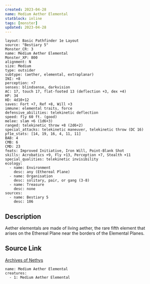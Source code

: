 ```yaml
---
created: 2023-04-28
name: Medium Aether Elemental
statblock: inline
tags: [monster]
updated: 2023-04-28
---
```

```statblock
layout: Basic Pathfinder 1e Layout
source: "Bestiary 5"
Monster_CR: 3
name: Medium Aether Elemental
Monster_XP: 800
alignment: N
size: Medium
type: outsider
subtype: (aether, elemental, extraplanar)
INI: +8
perception: +7
senses: blindsense, darkvision
AC: 17, touch 17, flat-footed 13 (deflection +3, dex +4)
HP: 34
HD: 4d10+12
saves: Fort +7, Ref +8, Will +3
immune: elemental traits, force
defensive_abilities: telekinetic deflection
speed: fly 60 ft. (good)
melee: slam +6 (1d6+3)
ranged: telekinetic throw +8 (2d6+2)
special_attacks: telekinetic maneuver, telekinetic throw (DC 16)
pf1e_stats: [14, 19, 16, 4, 11, 11]
BAB: 4
CMB: 6
CMD: 23
feats: Improved Initiative, Iron Will, Point-Blank Shot
skills: Acrobatics +9, Fly +13, Perception +7, Stealth +11
special_qualities: telekinetic invisibility
ecology:
  - name: Environment
    desc: any (Ethereal Plane)
  - name: Organisation
    desc: solitary, pair, or gang (3-8)
  - name: Treasure
    desc: none
sources:
  - name: Bestiary 5
    desc: 106
```
## Description
Aether elementals are made of living aether, the rare fifth element that arises on the Ethereal Plane near the borders of the Elemental Planes.
## Source Link
[Archives of Nethys](https://aonprd.com/MonsterDisplay.aspx?ItemName=Medium%20Aether%20Elemental)
```encounter-table
name: Medium Aether Elemental
creatures:
  - 1: Medium Aether Elemental
```
